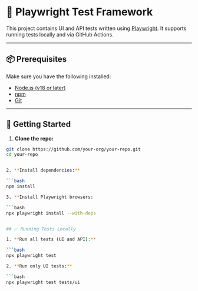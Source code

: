 # 🧪 Playwright Test Framework

This project contains UI and API tests written using [Playwright](https://playwright.dev/). It supports running tests locally and via GitHub Actions.

---

## 📦 Prerequisites

Make sure you have the following installed:

- [Node.js (v18 or later)](https://nodejs.org/)
- [npm](https://www.npmjs.com/)
- [Git](https://git-scm.com/)

---

## 🚀 Getting Started

1. **Clone the repo:**

````bash
git clone https://github.com/your-org/your-repo.git
cd your-repo


2. **Install dependencies:**

```bash
npm install

3. **Install Playwright browsers:

```bash
npx playwright install --with-deps


## ✅ Running Tests Locally

1. **Run all tests (UI and API):**

```bash
npx playwright test

2. **Run only UI tests:**

```bash
npx playwright test tests/ui
````
